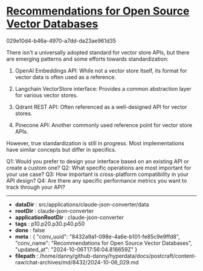 # [Recommendations for Open Source Vector Databases](https://claude.ai/chat/8432a9a1-098e-4a6e-b101-fe85c9e9ffd8)

029e10d4-b46a-4970-a7dd-da23ae961d35

 There isn't a universally adopted standard for vector store APIs, but there are emerging patterns and some efforts towards standardization:

1. OpenAI Embeddings API: While not a vector store itself, its format for vector data is often used as a reference.

2. Langchain VectorStore interface: Provides a common abstraction layer for various vector stores.

3. Qdrant REST API: Often referenced as a well-designed API for vector stores.

4. Pinecone API: Another commonly used reference point for vector store APIs.

However, true standardization is still in progress. Most implementations have similar concepts but differ in specifics.

Q1: Would you prefer to design your interface based on an existing API or create a custom one?
Q2: What specific operations are most important for your use case?
Q3: How important is cross-platform compatibility in your API design?
Q4: Are there any specific performance metrics you want to track through your API?

---

* **dataDir** : src/applications/claude-json-converter/data
* **rootDir** : claude-json-converter
* **applicationRootDir** : claude-json-converter
* **tags** : p10.p20.p30.p40.p50
* **done** : false
* **meta** : {
  "conv_uuid": "8432a9a1-098e-4a6e-b101-fe85c9e9ffd8",
  "conv_name": "Recommendations for Open Source Vector Databases",
  "updated_at": "2024-10-06T17:56:04.816659Z"
}
* **filepath** : /home/danny/github-danny/hyperdata/docs/postcraft/content-raw/chat-archives/md/8432/2024-10-06_029.md